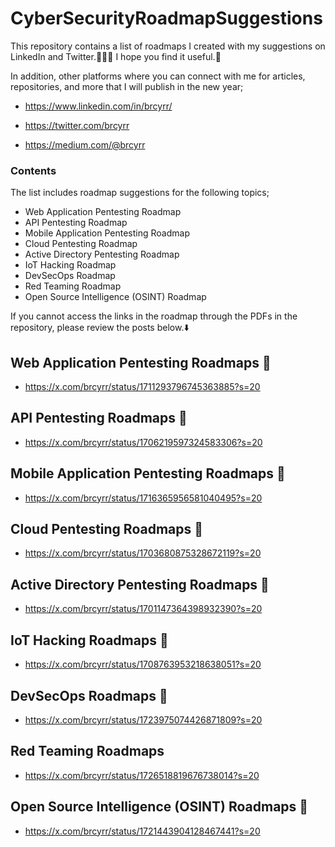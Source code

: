 # CyberSecurityRoadmapSuggestions
This repository contains a list of roadmaps I created with my suggestions on LinkedIn and Twitter.🤞🏻😌 I hope you find it useful.🌸

In addition, other platforms where you can connect with me for articles, repositories, and more that I will publish in the new year;

- https://www.linkedin.com/in/brcyrr/

- https://twitter.com/brcyrr

- https://medium.com/@brcyrr

### Contents

The list includes roadmap suggestions for the following topics;

- Web Application Pentesting Roadmap
- API Pentesting Roadmap
- Mobile Application Pentesting Roadmap
- Cloud Pentesting Roadmap
- Active Directory Pentesting Roadmap
- IoT Hacking Roadmap
- DevSecOps Roadmap
- Red Teaming Roadmap
- Open Source Intelligence (OSINT) Roadmap

If you cannot access the links in the roadmap through the PDFs in the repository, please review the posts below.⬇️

## Web Application Pentesting Roadmaps 📝

- https://x.com/brcyrr/status/1711293796745363885?s=20

## API Pentesting Roadmaps 📝

- https://x.com/brcyrr/status/1706219597324583306?s=20


## Mobile Application Pentesting Roadmaps 📝

- https://x.com/brcyrr/status/1716365956581040495?s=20


## Cloud Pentesting Roadmaps 📝

- https://x.com/brcyrr/status/1703680875328672119?s=20


## Active Directory Pentesting Roadmaps 📝 

- https://x.com/brcyrr/status/1701147364398932390?s=20 


## IoT Hacking Roadmaps 📝

- https://x.com/brcyrr/status/1708763953218638051?s=20


## DevSecOps Roadmaps 📝

- https://x.com/brcyrr/status/1723975074426871809?s=20


## Red Teaming Roadmaps 

- https://x.com/brcyrr/status/1726518819676738014?s=20


## Open Source Intelligence (OSINT) Roadmaps 📝

- https://x.com/brcyrr/status/1721443904128467441?s=20


